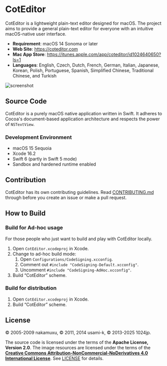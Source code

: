 # CotEditor

CotEditor is a lightweight plain-text editor designed for macOS. The project aims to provide a general plain-text editor for everyone with an intuitive macOS-native user interface.

- __Requirement__: macOS 14 Sonoma or later
- __Web Site__: <https://coteditor.com>
- __Mac App Store__: <https://itunes.apple.com/app/coteditor/id1024640650?ls=1>
- __Languages__: English, Czech, Dutch, French, German, Italian, Japanese, Korean, Polish, Portuguese, Spanish, Simplified Chinese, Traditional Chinese, and Turkish

![screenshot](screenshot@2x.png)



## Source Code

CotEditor is a purely macOS native application written in Swift. It adheres to Cocoa's document-based application architecture and respects the power of `NSTextView`.


### Development Environment

- macOS 15 Sequoia
- Xcode 16.2
- Swift 6 (partly in Swift 5 mode)
- Sandbox and hardened runtime enabled



## Contribution

CotEditor has its own contributing guidelines. Read [CONTRIBUTING.md](CONTRIBUTING.md) through before you create an issue or make a pull request.



## How to Build

### Build for Ad-hoc usage

For those people who just want to build and play with CotEditor locally.

1. Open `CotEditor.xcodeproj` in Xcode.
1. Change to ad-hoc build mode:
    1. Open `Configurations/CodeSigning.xcconfig`.
    1. Comment out `#include "CodeSigning-Default.xcconfig"`.
    1. Uncomment `#include "CodeSigning-AdHoc.xcconfig"`.
1. Build “CotEditor” scheme.


### Build for distribution

1. Open `CotEditor.xcodeproj` in Xcode.
1. Build “CotEditor” scheme.



## License

© 2005-2009 nakamuxu,
© 2011, 2014 usami-k,
© 2013-2025 1024jp.

The source code is licensed under the terms of the __Apache License, Version 2.0__. The image resources are licensed under the terms of the [__Creative Commons Attribution-NonCommercial-NoDerivatives 4.0 International License__](https://creativecommons.org/licenses/by-nc-nd/4.0/). See [LICENSE](LICENSE) for details.
